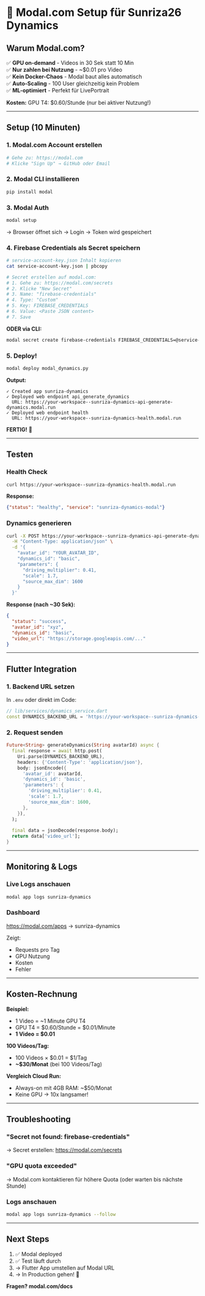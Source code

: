# 🚀 Modal.com Setup für Sunriza26 Dynamics

## Warum Modal.com?

✅ **GPU on-demand** - Videos in 30 Sek statt 10 Min  
✅ **Nur zahlen bei Nutzung** - ~$0.01 pro Video  
✅ **Kein Docker-Chaos** - Modal baut alles automatisch  
✅ **Auto-Scaling** - 100 User gleichzeitig kein Problem  
✅ **ML-optimiert** - Perfekt für LivePortrait  

**Kosten:** GPU T4: $0.60/Stunde (nur bei aktiver Nutzung!)

---

## Setup (10 Minuten)

### 1. Modal.com Account erstellen

```bash
# Gehe zu: https://modal.com
# Klicke "Sign Up" → GitHub oder Email
```

### 2. Modal CLI installieren

```bash
pip install modal
```

### 3. Modal Auth

```bash
modal setup
```

→ Browser öffnet sich → Login → Token wird gespeichert

### 4. Firebase Credentials als Secret speichern

```bash
# service-account-key.json Inhalt kopieren
cat service-account-key.json | pbcopy

# Secret erstellen auf modal.com:
# 1. Gehe zu: https://modal.com/secrets
# 2. Klicke "New Secret"
# 3. Name: "firebase-credentials"
# 4. Type: "Custom"
# 5. Key: FIREBASE_CREDENTIALS
# 6. Value: <Paste JSON content>
# 7. Save
```

**ODER via CLI:**

```bash
modal secret create firebase-credentials FIREBASE_CREDENTIALS=@service-account-key.json
```

### 5. Deploy!

```bash
modal deploy modal_dynamics.py
```

**Output:**
```
✓ Created app sunriza-dynamics
✓ Deployed web endpoint api_generate_dynamics
  URL: https://your-workspace--sunriza-dynamics-api-generate-dynamics.modal.run
✓ Deployed web endpoint health
  URL: https://your-workspace--sunriza-dynamics-health.modal.run
```

**FERTIG!** 🎉

---

## Testen

### Health Check

```bash
curl https://your-workspace--sunriza-dynamics-health.modal.run
```

**Response:**
```json
{"status": "healthy", "service": "sunriza-dynamics-modal"}
```

### Dynamics generieren

```bash
curl -X POST https://your-workspace--sunriza-dynamics-api-generate-dynamics.modal.run \
  -H "Content-Type: application/json" \
  -d '{
    "avatar_id": "YOUR_AVATAR_ID",
    "dynamics_id": "basic",
    "parameters": {
      "driving_multiplier": 0.41,
      "scale": 1.7,
      "source_max_dim": 1600
    }
  }'
```

**Response (nach ~30 Sek):**
```json
{
  "status": "success",
  "avatar_id": "xyz",
  "dynamics_id": "basic",
  "video_url": "https://storage.googleapis.com/..."
}
```

---

## Flutter Integration

### 1. Backend URL setzen

In `.env` oder direkt im Code:

```dart
// lib/services/dynamics_service.dart
const DYNAMICS_BACKEND_URL = 'https://your-workspace--sunriza-dynamics-api-generate-dynamics.modal.run';
```

### 2. Request senden

```dart
Future<String> generateDynamics(String avatarId) async {
  final response = await http.post(
    Uri.parse(DYNAMICS_BACKEND_URL),
    headers: {'Content-Type': 'application/json'},
    body: jsonEncode({
      'avatar_id': avatarId,
      'dynamics_id': 'basic',
      'parameters': {
        'driving_multiplier': 0.41,
        'scale': 1.7,
        'source_max_dim': 1600,
      },
    }),
  );
  
  final data = jsonDecode(response.body);
  return data['video_url'];
}
```

---

## Monitoring & Logs

### Live Logs anschauen

```bash
modal app logs sunriza-dynamics
```

### Dashboard

https://modal.com/apps → sunriza-dynamics

Zeigt:
- Requests pro Tag
- GPU Nutzung
- Kosten
- Fehler

---

## Kosten-Rechnung

**Beispiel:**
- 1 Video = ~1 Minute GPU T4
- GPU T4 = $0.60/Stunde = $0.01/Minute
- **1 Video = $0.01**

**100 Videos/Tag:**
- 100 Videos × $0.01 = $1/Tag
- **~$30/Monat** (bei 100 Videos/Tag)

**Vergleich Cloud Run:**
- Always-on mit 4GB RAM: ~$50/Monat
- Keine GPU → 10x langsamer!

---

## Troubleshooting

### "Secret not found: firebase-credentials"

→ Secret erstellen: https://modal.com/secrets

### "GPU quota exceeded"

→ Modal.com kontaktieren für höhere Quota (oder warten bis nächste Stunde)

### Logs anschauen

```bash
modal app logs sunriza-dynamics --follow
```

---

## Next Steps

1. ✅ Modal deployed
2. ✅ Test läuft durch
3. → Flutter App umstellen auf Modal URL
4. → In Production gehen! 🚀

**Fragen? modal.com/docs**

